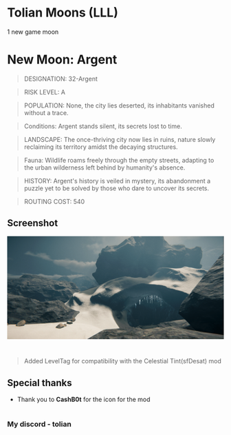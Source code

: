 # Tolian Moons (LLL)


1 new game moon 

# New Moon: Argent

>DESIGNATION: 32-Argent

>RISK LEVEL: A

>POPULATION:  None, the city lies deserted, its inhabitants vanished without a trace.

>Conditions: Argent stands silent, its secrets lost to time.

>LANDSCAPE: The once-thriving city now lies in ruins, nature slowly reclaiming its territory amidst the decaying structures.

>Fauna: Wildlife roams freely through the empty streets, adapting to the urban wilderness left behind by humanity's absence.

>HISTORY: Argent's history is veiled in mystery, its abandonment a puzzle yet to be solved by those who dare to uncover its secrets.

>ROUTING COST: 540

## Screenshot
![Screenshot_1](https://raw.githubusercontent.com/Toliann/Zenit/main/screenshot/1.png)

#
> Added LevelTag for compatibility with the Celestial Tint(sfDesat) mod

## Special thanks

- Thank you to **CashB0t** for the icon for the mod

#
### My discord - tolian

